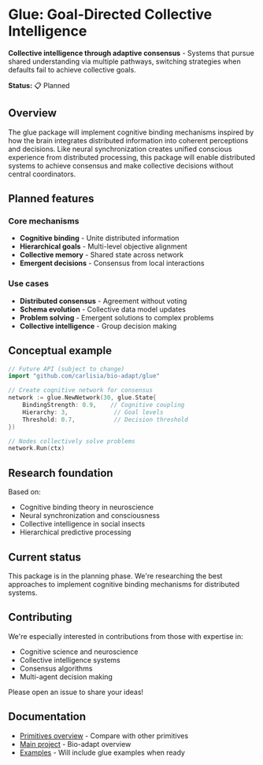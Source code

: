 # Glue: Goal-Directed Collective Intelligence

**Collective intelligence through adaptive consensus** - Systems that pursue shared understanding via multiple pathways, switching strategies when defaults fail to achieve collective goals.

**Status:** 📋 Planned

## Overview

The glue package will implement cognitive binding mechanisms inspired by how the brain integrates distributed information into coherent perceptions and decisions. Like neural synchronization creates unified conscious experience from distributed processing, this package will enable distributed systems to achieve consensus and make collective decisions without central coordinators.

## Planned features

### Core mechanisms

- **Cognitive binding** - Unite distributed information
- **Hierarchical goals** - Multi-level objective alignment
- **Collective memory** - Shared state across network
- **Emergent decisions** - Consensus from local interactions

### Use cases

- **Distributed consensus** - Agreement without voting
- **Schema evolution** - Collective data model updates
- **Problem solving** - Emergent solutions to complex problems
- **Collective intelligence** - Group decision making

## Conceptual example

```go
// Future API (subject to change)
import "github.com/carlisia/bio-adapt/glue"

// Create cognitive network for consensus
network := glue.NewNetwork(30, glue.State{
    BindingStrength: 0.9,    // Cognitive coupling
    Hierarchy: 3,             // Goal levels
    Threshold: 0.7,           // Decision threshold
})

// Nodes collectively solve problems
network.Run(ctx)
```

## Research foundation

Based on:

- Cognitive binding theory in neuroscience
- Neural synchronization and consciousness
- Collective intelligence in social insects
- Hierarchical predictive processing

## Current status

This package is in the planning phase. We're researching the best approaches to implement cognitive binding mechanisms for distributed systems.

## Contributing

We're especially interested in contributions from those with expertise in:

- Cognitive science and neuroscience
- Collective intelligence systems
- Consensus algorithms
- Multi-agent decision making

Please open an issue to share your ideas!

## Documentation

- [Primitives overview](../primitives.md) - Compare with other primitives
- [Main project](../) - Bio-adapt overview
- [Examples](../examples/) - Will include glue examples when ready


